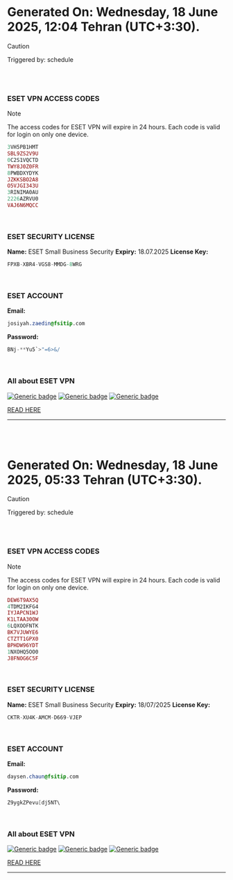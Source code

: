 # Generated On: Wednesday, 18 June 2025, 12:04 Tehran (UTC+3:30).

> [!CAUTION]
> Triggered by: schedule

<br><br>

### ESET VPN ACCESS CODES

> [!NOTE]
> The access codes for ESET VPN will expire in 24 hours.
> Each code is valid for login on only one device.

```ruby
3VH5PB1HMT
SBL9ZS2V9U
0C2S1VQCTD
TWY8J0Z0FR
8PWBDXYDYK
JZKKSBO2A8
O5VJGI343U
3RINIMA0AU
2226AZRVU0
VAJ6N6MQCC
```

<br>

### ESET SECURITY LICENSE

**Name:** ESET Small Business Security
**Expiry:** 18.07.2025
**License Key:**

```POV-Ray SDL
FPXB-XBR4-VGS8-MMDG-8WRG
```

<br>

### ESET ACCOUNT

**Email:**

```CSS
josiyah.zaedin@fsitip.com
```

**Password:**

```POV-Ray SDL
BNj-**Yu5`>"=6>&/
```

<br>

### All about ESET VPN


[![Generic badge](https://img.shields.io/badge/Download-Android-green.svg)](https://play.google.com/store/apps/details?id=com.eset.vpn)
[![Generic badge](https://img.shields.io/badge/Download-ios-white.svg)](https://apps.apple.com/us/app/eset-vpn/id6463002278)
[![Generic badge](https://img.shields.io/badge/Download-windows-blue.svg)](https://download.eset.com/com/eset/apps/home/vpn/windows/latest/eset_vpn_installer.exe)
  

[READ HERE](https://t.me/F_NiREvil/2113)

---

<br><br>

# Generated On: Wednesday, 18 June 2025, 05:33 Tehran (UTC+3:30).

> [!CAUTION]
> Triggered by: schedule

<br><br>

### ESET VPN ACCESS CODES

> [!NOTE]
> The access codes for ESET VPN will expire in 24 hours.
> Each code is valid for login on only one device.

```ruby
DEW6T9AX5Q
4TDM2IKFG4
IYJAPCN1WJ
K1LTAA30OW
6LQXOOFNTK
BK7VJUWYE6
CTZTT1GPX0
BPHDW96YDT
1NXOHQ5OO0
J8FNOG6C5F
```

<br>

### ESET SECURITY LICENSE

**Name:** ESET Small Business Security
**Expiry:** 18/07/2025
**License Key:**

```POV-Ray SDL
CKTR-XU4K-AMCM-D669-VJEP
```

<br>

### ESET ACCOUNT

**Email:**

```CSS
daysen.chaun@fsitip.com
```

**Password:**

```POV-Ray SDL
Z9ygkZPevu[dj5NT\
```

<br>

### All about ESET VPN


[![Generic badge](https://img.shields.io/badge/Download-Android-green.svg)](https://play.google.com/store/apps/details?id=com.eset.vpn)
[![Generic badge](https://img.shields.io/badge/Download-ios-white.svg)](https://apps.apple.com/us/app/eset-vpn/id6463002278)
[![Generic badge](https://img.shields.io/badge/Download-windows-blue.svg)](https://download.eset.com/com/eset/apps/home/vpn/windows/latest/eset_vpn_installer.exe)
  

[READ HERE](https://t.me/F_NiREvil/2113)

---

<br><br>

